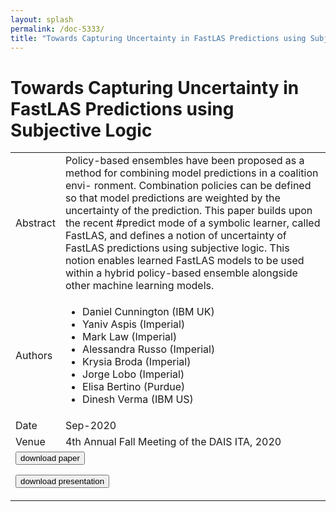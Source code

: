 ```yaml
---
layout: splash
permalink: /doc-5333/
title: "Towards Capturing Uncertainty in FastLAS Predictions using Subjective Logic"
---
```


# Towards Capturing Uncertainty in FastLAS Predictions using Subjective Logic

<table>
    <tbody>
    <tr>
        <td>Abstract</td>
        <td>Policy-based ensembles have been proposed as a method for combining model predictions in a coalition envi- ronment. Combination policies can be defined so that model predictions are weighted by the uncertainty of the prediction. This paper builds upon the recent #predict mode of a symbolic learner, called FastLAS, and defines a notion of uncertainty of FastLAS predictions using subjective logic. This notion enables learned FastLAS models to be used within a hybrid policy-based ensemble alongside other machine learning models.</td>
    </tr>
    <tr>
        <td>Authors</td>
        <td>
            <ul>
                <li>Daniel Cunnington (IBM UK)</li>
                <li>Yaniv Aspis (Imperial)</li>
                <li>Mark Law (Imperial)</li>
                <li>Alessandra Russo (Imperial)</li>
                <li>Krysia Broda (Imperial)</li>
                <li>Jorge Lobo (Imperial)</li>
                <li>Elisa Bertino (Purdue)</li>
                <li>Dinesh Verma (IBM US)</li>
            </ul>
        </td>
    </tr>
    <tr>
        <td>Date</td>
        <td>Sep-2020</td>
    </tr>
    <tr>
        <td>Venue</td>
        <td>4th Annual Fall Meeting of the DAIS ITA, 2020</td>
    </tr>
        <tr>
            <td colspan="2">
                <form method="get" action="https://ibm.box.com/v/doc-5333-paper">
                    <button type="submit">download paper</button>
                </form>
                <form method="get" action="https://ibm.box.com/v/doc-5333-slides">
                    <button type="submit">download presentation</button>
                </form>
            </td>
        </tr>
    </tbody>
</table>
